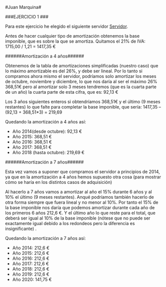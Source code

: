 #Juan  Marquina#

###EJERCICIO  1 ###

Para este ejercicio he elegido el siguiente servidor [Servidor](http://www.dynos.es/servidor-hp-proliant-ml350p-g8-xeon-e5-2603-1.8-ghz-8gb-disco-duro-hdd-2.5-sff-dvd-rw-p420i-512mb-fbwc-460w-cs-gold--887111432902__470065-717.html#mod-descripcion).

Antes de hacer cualquier tipo de amortización obtenemos la base imponible, que es sobre la que se amortiza.
Quitamos el 21% de IVA: 1715,00 / 1,21 = 1417,35 €

######Amortización a 4 años######

Obtenemos de la tabla de amortizaciones simplificadas (nuestro caso) que lo máximo amortizable es del 26%, y debe ser lineal.
Por lo tanto si compramos ahora mismo el servidor, podríamos solo amortizar los meses de octubre, noviembre y diciembre, lo que nos daría al ser el máximo 26% 368,51€ pero al amortizar solo 3 meses tendremos (que es la cuarta parte de un año) la cuarta parte de esta cifra, que es: 92,13 €

Los 3 años siguientes enteros si obtendríamos 368,51€ y el último (9 meses restantes) lo que falte para completar la base imponible, que sería:
1417,35 – (92,13 + 368,51*3)  =  219,69

Quedando la amortización a 4 años así:
* Año 2014(desde octubre): 92,13 €
* Año 2015: 368,51 €
* Año 2016: 368,51 €
* Año 2017: 368,51 €
* Año 2018 (hasta octubre): 219,69 €

######Amortización a 7 años######

Esta vez vamos a suponer que compramos el servidor a principios de 2014, ya que en la amortización a 4 años hemos supuesto otra cosa (para mostrar cómo se haría en los distintos casos de adquisición)

 Al hacerlo a 7 años vamos a amortizar al año el 15% durante 6 años y al 10% el último (9 meses restantes). Anqué podríamos también hacerlo de otra forma siempre que fuera lineal y no menor al 10%.
Por tanto el 15% de la base imponible nos daría que podemos amortizar durante cada año de los primeros 6 años 212,6 €.
Y el último año lo que reste para el total, que deberá ser igual al 10% de la base imponible (nótese que no puede ser exactamente igual debido a los redondeos pero la diferencia es insignificante) .

Quedando la amortización a 7 años así:
* Año 2014: 212,6 €
* Año 2015: 212,6 €
* Año 2016: 212,6 €
* Año 2017: 212,6 €
* Año 2018: 212,6 €
* Año 2019: 212,6 €
* Año 2020: 141,75 €
